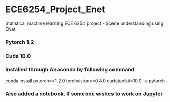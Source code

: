 # ECE6254_Project_Enet

Statistical machine learning ECE 6254 project - Scene understanding using ENet

### Pytorch 1.2
### Cuda 10.0

### Installed through Anaconda by following command 
conda install pytorch==1.2.0 torchvision==0.4.0 cudatoolkit=10.0 -c pytorch

### Also added a notebook. If someone wishes to work on Jupyter